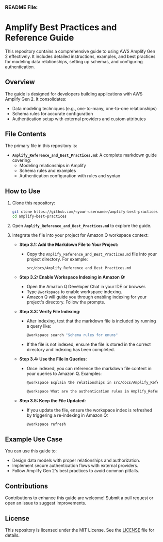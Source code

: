 

### README File:

# Amplify Best Practices and Reference Guide

This repository contains a comprehensive guide to using AWS Amplify Gen 2 effectively. It includes detailed instructions, examples, and best practices for modeling data relationships, setting up schemas, and configuring authentication.

## Overview
The guide is designed for developers building applications with AWS Amplify Gen 2. It consolidates:
- Data modeling techniques (e.g., one-to-many, one-to-one relationships)
- Schema rules for accurate configuration
- Authentication setup with external providers and custom attributes

## File Contents
The primary file in this repository is:
- **`Amplify_Reference_and_Best_Practices.md`**: A complete markdown guide covering:
  - Modeling relationships in Amplify
  - Schema rules and examples
  - Authentication configuration with rules and syntax

## How to Use
1. Clone this repository:
   ```bash
   git clone https://github.com/<your-username>/amplify-best-practices.git
   cd amplify-best-practices
   ```

2. Open **`Amplify_Reference_and_Best_Practices.md`** to explore the guide.

3. Integrate the file into your project for Amazon Q workspace context:
   - **Step 3.1: Add the Markdown File to Your Project:**
     - Copy the `Amplify_Reference_and_Best_Practices.md` file into your project directory. For example:
       ```
       src/docs/Amplify_Reference_and_Best_Practices.md
       ```

   - **Step 3.2: Enable Workspace Indexing in Amazon Q:**
     - Open the Amazon Q Developer Chat in your IDE or browser.
     - Type `@workspace` to enable workspace indexing.
     - Amazon Q will guide you through enabling indexing for your project's directory. Follow the prompts.

   - **Step 3.3: Verify File Indexing:**
     - After indexing, test that the markdown file is included by running a query like:
       ```bash
       @workspace search "Schema rules for enums"
       ```
     - If the file is not indexed, ensure the file is stored in the correct directory and indexing has been completed.

   - **Step 3.4: Use the File in Queries:**
     - Once indexed, you can reference the markdown file content in your queries to Amazon Q. Examples:
       ```bash
       @workspace Explain the relationships in src/docs/Amplify_Reference_and_Best_Practices.md
       ```
       ```bash
       @workspace What are the authentication rules in Amplify_Reference_and_Best_Practices.md?
       ```

   - **Step 3.5: Keep the File Updated:**
     - If you update the file, ensure the workspace index is refreshed by triggering a re-indexing in Amazon Q:
       ```bash
       @workspace refresh
       ```

## Example Use Case
You can use this guide to:
- Design data models with proper relationships and authorization.
- Implement secure authentication flows with external providers.
- Follow Amplify Gen 2's best practices to avoid common pitfalls.

## Contributions
Contributions to enhance this guide are welcome! Submit a pull request or open an issue to suggest improvements.

## License
This repository is licensed under the MIT License. See the [LICENSE](LICENSE) file for details.


